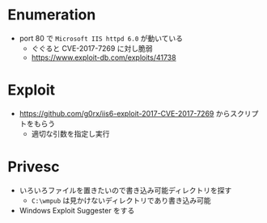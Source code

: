# Enumeration
- port 80 で `Microsoft IIS httpd 6.0` が動いている
  - ぐぐると CVE-2017-7269 に対し脆弱
  - https://www.exploit-db.com/exploits/41738

# Exploit
- https://github.com/g0rx/iis6-exploit-2017-CVE-2017-7269 からスクリプトをもらう
  - 適切な引数を指定し実行 

# Privesc
- いろいろファイルを置きたいので書き込み可能ディレクトリを探す
  - `C:\wmpub` は見かけないディレクトリであり書き込み可能
- Windows Exploit Suggester をする

